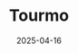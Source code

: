 ---  
layout: startup_page  
title: "Tourmo"  
id: "tourmo.ai"  
permalink: "/tourmotourmo.ai04162025/"  
website: "https://www.tourmo.ai/"  
funding_round: "Growth Debt"  
funding_amount: ""  
investors: "Decathlon Capital Partners"  
about: "Tourmo provides an AI-powered Fleet Operations intelligence platform designed for enterprise organizations with business-critical mobile operations. Its platform leverages AI to transform fleet operations, optimize workflows, and enhance decision-making by delivering actionable insights in real time. This helps organizations improve efficiency, reduce costs, and achieve better outcomes."  
markets: "AI, Logistics, Transportation, Field Services"  
hq: "San Diego, California, United States"  
founded_year: "2014"  
linkedin: "https://www.linkedin.com/company/tourmo"  
twitter: "https://twitter.com/tourmo_ai"  
instagram: ""  
facebook: "https://www.facebook.com/TourmoAI"  
crunchbase: ""  
pitchbook: "https://pitchbook.com/profiles/company/113923-18"  

date_display: "16-Apr-2025"  
date: "2025-04-16"

# SEO Optimization  
meta_title: "Tourmo - Growth Debt"  
meta_description: "Tourmo, Tourmo provides an AI-powered Fleet Operations intelligence platform designed for enterprise organizations with business-critical mobile operations. I..."  
meta_keywords: "Tourmo, AI, Logistics, Transportation, Field Services, Growth Debt funding"  
canonical_url: "https://startup.projectstartups.com/tourmotourmo.ai04162025/"  
---